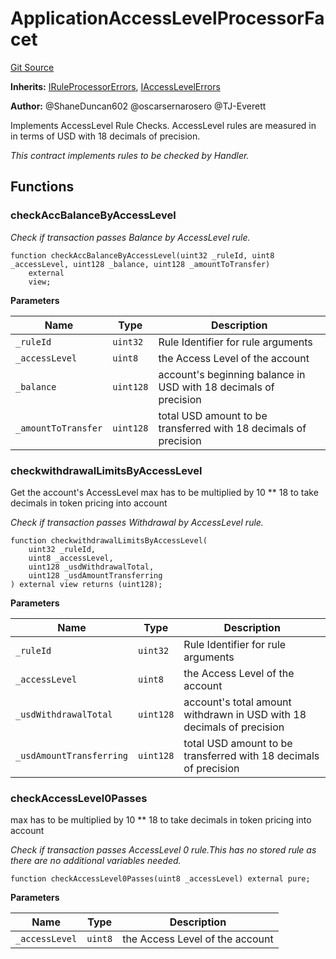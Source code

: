 # ApplicationAccessLevelProcessorFacet
[Git Source](https://github.com/thrackle-io/Tron_Internal/blob/2eb992c5f8a67ecb6f7fb3675bc386aaa483c728/src/economic/ruleProcessor/ApplicationAccessLevelProcessorFacet.sol)

**Inherits:**
[IRuleProcessorErrors](/src/interfaces/IErrors.sol/interface.IRuleProcessorErrors.md), [IAccessLevelErrors](/src/interfaces/IErrors.sol/interface.IAccessLevelErrors.md)

**Author:**
@ShaneDuncan602 @oscarsernarosero @TJ-Everett

Implements AccessLevel Rule Checks. AccessLevel rules are measured in
in terms of USD with 18 decimals of precision.

*This contract implements rules to be checked by Handler.*


## Functions
### checkAccBalanceByAccessLevel

*Check if transaction passes Balance by AccessLevel rule.*


```solidity
function checkAccBalanceByAccessLevel(uint32 _ruleId, uint8 _accessLevel, uint128 _balance, uint128 _amountToTransfer)
    external
    view;
```
**Parameters**

|Name|Type|Description|
|----|----|-----------|
|`_ruleId`|`uint32`|Rule Identifier for rule arguments|
|`_accessLevel`|`uint8`|the Access Level of the account|
|`_balance`|`uint128`|account's beginning balance in USD with 18 decimals of precision|
|`_amountToTransfer`|`uint128`|total USD amount to be transferred with 18 decimals of precision|


### checkwithdrawalLimitsByAccessLevel

Get the account's AccessLevel
max has to be multiplied by 10 ** 18 to take decimals in token pricing into account

*Check if transaction passes Withdrawal by AccessLevel rule.*


```solidity
function checkwithdrawalLimitsByAccessLevel(
    uint32 _ruleId,
    uint8 _accessLevel,
    uint128 _usdWithdrawalTotal,
    uint128 _usdAmountTransferring
) external view returns (uint128);
```
**Parameters**

|Name|Type|Description|
|----|----|-----------|
|`_ruleId`|`uint32`|Rule Identifier for rule arguments|
|`_accessLevel`|`uint8`|the Access Level of the account|
|`_usdWithdrawalTotal`|`uint128`|account's total amount withdrawn in USD with 18 decimals of precision|
|`_usdAmountTransferring`|`uint128`|total USD amount to be transferred with 18 decimals of precision|


### checkAccessLevel0Passes

max has to be multiplied by 10 ** 18 to take decimals in token pricing into account

*Check if transaction passes AccessLevel 0 rule.This has no stored rule as there are no additional variables needed.*


```solidity
function checkAccessLevel0Passes(uint8 _accessLevel) external pure;
```
**Parameters**

|Name|Type|Description|
|----|----|-----------|
|`_accessLevel`|`uint8`|the Access Level of the account|


